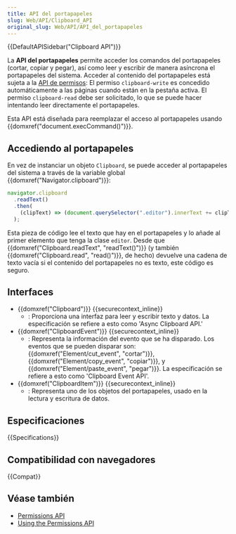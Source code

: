 ```yaml
---
title: API del portapapeles
slug: Web/API/Clipboard_API
original_slug: Web/API/API_del_portapapeles
---
```


{{DefaultAPISidebar("Clipboard API")}}

La **API del portapapeles** permite acceder los comandos del portapapeles (cortar, copiar y pegar), así como leer y escribir de manera asíncrona el portapapeles del sistema. Acceder al contenido del portapapeles está sujeta a la [API de permisos](/es/docs/Web/API/Permissions_API): El permiso `clipboard-write` es concedido automáticamente a las páginas cuando están en la pestaña activa. El permiso `clipboard-read` debe ser solicitado, lo que se puede hacer intentando leer directamente el portapapeles.

Esta API está diseñada para reemplazar el acceso al portapapeles usando {{domxref("document.execCommand()")}}.

## Accediendo al portapapeles

En vez de instanciar un objeto `Clipboard`, se puede acceder al portapapeles del sistema a través de la variable global {{domxref("Navigator.clipboard")}}:

```js
navigator.clipboard
  .readText()
  .then(
    (clipText) => (document.querySelector(".editor").innerText += clipText),
  );
```

Esta pieza de código lee el texto que hay en el portapapeles y lo añade al primer elemento que tenga la clase `editor`. Desde que {{domxref("Clipboard.readText", "readText()")}} (y también {{domxref("Clipboard.read", "read()")}}, de hecho) devuelve una cadena de texto vacía si el contenido del portapapeles no es texto, este código es seguro.

## Interfaces

- {{domxref("Clipboard")}} {{securecontext_inline}}
  - : Proporciona una interfaz para leer y escribir texto y datos. La especificación se refiere a esto como 'Async Clipboard API.'
- {{domxref("ClipboardEvent")}} {{securecontext_inline}}
  - : Representa la información del evento que se ha disparado. Los eventos que se pueden disparar son: {{domxref("Element/cut_event", "cortar")}}, {{domxref("Element/copy_event", "copiar")}}, y {{domxref("Element/paste_event", "pegar")}}. La especificación se refiere a esto como 'Clipboard Event API'.
- {{domxref("ClipboardItem")}} {{securecontext_inline}}
  - : Representa uno de los objetos del portapapeles, usado en la lectura y escritura de datos.

## Especificaciones

{{Specifications}}

## Compatibilidad con navegadores

{{Compat}}

## Véase también

- [Permissions API](/es/docs/Web/API/Permissions)
- [Using the Permissions API](/es/docs/Web/API/Permissions_API/Using_the_Permissions_API)
